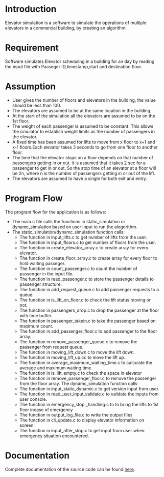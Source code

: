 # Introduction

Elevator simulation is a software to simulate the operations of multiple elevators in a commercial building, by creating an algorithm.

# Requirement

Software simulates Elevator scheduling in a building for an day by reading the input file with Paaseger ID,timestamp,start and destination floor.

# Assumption

- User gives the number of floors and elevators in the building, the value should be less than 100.
- The elevators are assumed to be at the same location in the building.
- At the start of the simulation all the elevators are assumed to be on the 1st floor.
- The weight of each passenger is assumed to be constant. This allows the simulator to establish weight limits as the number of passengers in the elevator.
- A fixed time has been assumed for lifts to move from x floor to x+1 and x-1 floors.Each elevator takes 3 seconds to go from one floor to another floor.
- The time that the elevator stops on a floor depends on that number of passengers getting in or out. It is assumed that it takes 2 sec for a passenger to get in or out. So the stop time of an elevator at a floor will be 2n, where n is the number of passengers getting in or out of the lift.
- The elevators are assumed to have a single for both exit and entry.


# Program Flow

The program flow for the application is as follows:


- The main.c file calls the functions in static_simulation or dynamc_simulation based on user input to run the alogorithm.
- The static_simulation/dynamc_simulation function calls:
  - The function in input_lifts.c to get number of lifts from the user.
  - The function in input_floors.c to get number of floors from the user.
  - The function in create_elevator_array.c to create array for every elevator.
  - The function in create_floor_array.c to create array for every floor to hold waiting passeger.
  - The function in count_passenger.c to count the number of passenger in the input file.
  - The function in read_passenger.c to store the passenger details to passenger structure.
  - The function in add_request_queue.c to add passenger requests to a queue.
  - The function in is_lift_on_floor.c to check the lift status moving or not.
  - The function in passengers_drop.c to drop the passenger at the floor with time buffer.
  - The function in passenger_takein.c to take the passenger based on maximum count.
  - The function in add_passenger_floor.c to add passenger to the floor array.
  - The function in remove_passenger_queue.c to remove the passenger from request queue.
  - The function in moving_lift_down.c to move the lift down.
  - The function in moving_lift_up.cc to move the lift up.
  - The function in average_maximum_waiting_time.c to calculate the average and maximum waiting time.
  - The function in is_lift_empty.c to check the space in elevator
  - The function in remove_passenger_floor.c to remove the passenger from the floor array.
The dynamc_simulation function calls:
  - The function in input_static_dynamic.c to get version input from user.
  - The function in read_user_input_validate.c to validate the inputs from user console.
  - The function in emergency_stop _handling.c to to bring the lifts to 1st floor incase of emergency
  - The function in output_log_file.c to write the output files
  - The function in cli_update.c to display elevator information on screen.
  - The function in input_after_stop.c to get input from user when emergency situation encountered. 

# Documentation

Complete documentation of the source code can be found [here](https://github.com/MaazJamal/elevator_simulator/blob/devel/doc/html/index.html).
